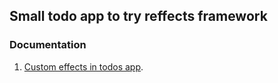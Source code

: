 ## Small todo app to try reffects framework

### Documentation

1. [Custom effects in todos app](./docs/custom_effects.md).
